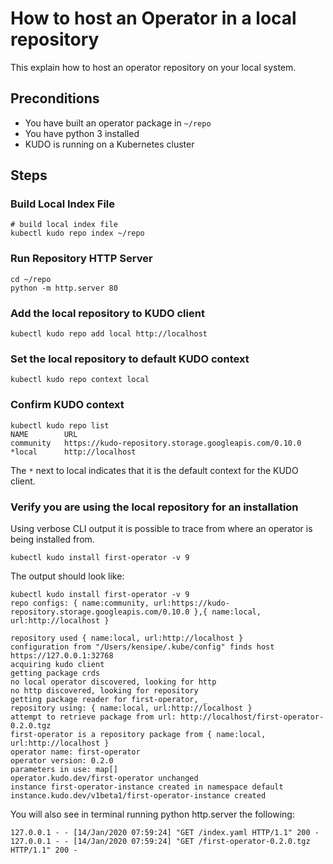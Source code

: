 # How to host an Operator in a local repository
This explain how to host an operator repository on your local system.

## Preconditions

* You have built an operator package in `~/repo`
* You have python 3 installed
* KUDO is running on a Kubernetes cluster

## Steps

### Build Local Index File

```
# build local index file
kubectl kudo repo index ~/repo
```

### Run Repository HTTP Server

```
cd ~/repo
python -m http.server 80
```

### Add the local repository to KUDO client

```
kubectl kudo repo add local http://localhost
```

### Set the local repository to default KUDO context

`kubectl kudo repo context local`

### Confirm KUDO context

```
kubectl kudo repo list
NAME     	URL                                                  
community	https://kudo-repository.storage.googleapis.com/0.10.0
*local   	http://localhost     
```

The `*` next to local indicates that it is the default context for the KUDO client.

### Verify you are using the local repository for an installation

Using verbose CLI output it is possible to trace from where an operator is being installed from.  

`kubectl kudo install first-operator -v 9`

The output should look like:

```
kubectl kudo install first-operator -v 9
repo configs: { name:community, url:https://kudo-repository.storage.googleapis.com/0.10.0 },{ name:local, url:http://localhost }

repository used { name:local, url:http://localhost }
configuration from "/Users/kensipe/.kube/config" finds host https://127.0.0.1:32768
acquiring kudo client
getting package crds
no local operator discovered, looking for http
no http discovered, looking for repository
getting package reader for first-operator, _
repository using: { name:local, url:http://localhost }
attempt to retrieve package from url: http://localhost/first-operator-0.2.0.tgz
first-operator is a repository package from { name:local, url:http://localhost }
operator name: first-operator
operator version: 0.2.0
parameters in use: map[]
operator.kudo.dev/first-operator unchanged
instance first-operator-instance created in namespace default
instance.kudo.dev/v1beta1/first-operator-instance created
```

You will also see in terminal running python http.server the following:

```
127.0.0.1 - - [14/Jan/2020 07:59:24] "GET /index.yaml HTTP/1.1" 200 -
127.0.0.1 - - [14/Jan/2020 07:59:24] "GET /first-operator-0.2.0.tgz HTTP/1.1" 200 -
```
